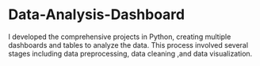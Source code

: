# Data-Analysis-Dashboard
I developed the comprehensive projects in Python, creating multiple dashboards and tables to analyze the data. This process involved several stages including data preprocessing, data cleaning ,and data visualization.
